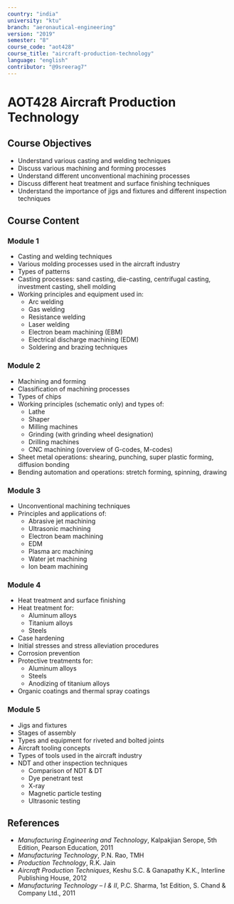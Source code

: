 ```yaml
---
country: "india"
university: "ktu"
branch: "aeronautical-engineering"
version: "2019"
semester: "8"
course_code: "aot428"
course_title: "aircraft-production-technology"
language: "english"
contributor: "@9sreerag7"
---
```


# AOT428 Aircraft Production Technology

## Course Objectives

- Understand various casting and welding techniques  
- Discuss various machining and forming processes  
- Understand different unconventional machining processes  
- Discuss different heat treatment and surface finishing techniques  
- Understand the importance of jigs and fixtures and different inspection techniques  

## Course Content

### Module 1

- Casting and welding techniques  
- Various molding processes used in the aircraft industry  
- Types of patterns  
- Casting processes: sand casting, die-casting, centrifugal casting, investment casting, shell molding  
- Working principles and equipment used in:  
  - Arc welding  
  - Gas welding  
  - Resistance welding  
  - Laser welding  
  - Electron beam machining (EBM)  
  - Electrical discharge machining (EDM)  
  - Soldering and brazing techniques  

### Module 2

- Machining and forming  
- Classification of machining processes  
- Types of chips  
- Working principles (schematic only) and types of:  
  - Lathe  
  - Shaper  
  - Milling machines  
  - Grinding (with grinding wheel designation)  
  - Drilling machines  
  - CNC machining (overview of G-codes, M-codes)  
- Sheet metal operations: shearing, punching, super plastic forming, diffusion bonding  
- Bending automation and operations: stretch forming, spinning, drawing  

### Module 3

- Unconventional machining techniques  
- Principles and applications of:  
  - Abrasive jet machining  
  - Ultrasonic machining  
  - Electron beam machining  
  - EDM  
  - Plasma arc machining  
  - Water jet machining  
  - Ion beam machining  

### Module 4

- Heat treatment and surface finishing  
- Heat treatment for:  
  - Aluminum alloys  
  - Titanium alloys  
  - Steels  
- Case hardening  
- Initial stresses and stress alleviation procedures  
- Corrosion prevention  
- Protective treatments for:  
  - Aluminum alloys  
  - Steels  
  - Anodizing of titanium alloys  
- Organic coatings and thermal spray coatings  

### Module 5

- Jigs and fixtures  
- Stages of assembly  
- Types and equipment for riveted and bolted joints  
- Aircraft tooling concepts  
- Types of tools used in the aircraft industry  
- NDT and other inspection techniques  
  - Comparison of NDT & DT  
  - Dye penetrant test  
  - X-ray  
  - Magnetic particle testing  
  - Ultrasonic testing  

## References

- *Manufacturing Engineering and Technology*, Kalpakjian Serope, 5th Edition, Pearson Education, 2011  
- *Manufacturing Technology*, P.N. Rao, TMH  
- *Production Technology*, R.K. Jain  
- *Aircraft Production Techniques*, Keshu S.C. & Ganapathy K.K., Interline Publishing House, 2012  
- *Manufacturing Technology – I & II*, P.C. Sharma, 1st Edition, S. Chand & Company Ltd., 2011  
